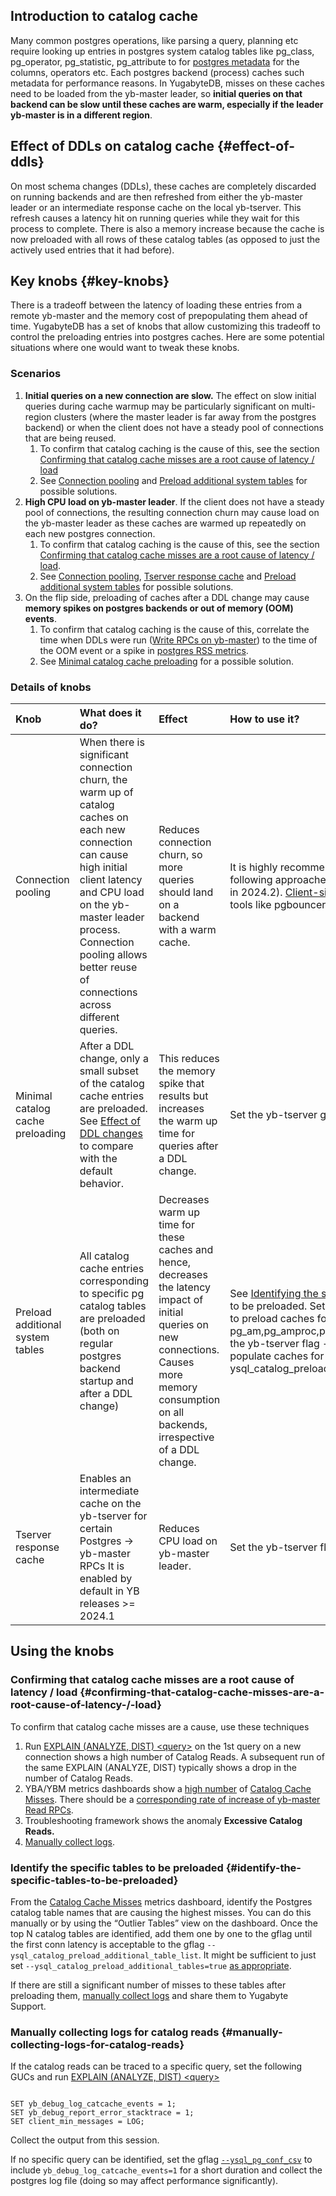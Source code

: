 
## Introduction to catalog cache

Many common postgres operations, like parsing a query, planning etc require looking up entries in postgres system catalog tables like pg\_class, pg\_operator, pg\_statistic, pg\_attribute to for [postgres metadata](https://gist.githubusercontent.com/iSignal/5b6f8480d9d8900ec6ebb777b9111248/raw/8be2e81f20ba8c1eab020cb188720dea72ca6a77/96%2520catalog%2520cache%2520misses%2520for%2520a%2520query) for the columns, operators etc. Each postgres backend (process) caches such metadata for performance reasons. In YugabyteDB, misses on these caches need to be loaded from the yb-master leader, so **initial queries on that backend can be slow until these caches are warm, especially if the leader yb-master is in a different region**. 

## Effect of DDLs on catalog cache {#effect-of-ddls}

On most schema changes (DDLs), these caches are completely discarded on running backends and are then refreshed from either the yb-master leader or an intermediate response cache on the local yb-tserver. This refresh causes a latency hit on running queries while they wait for this process to complete. There is also a memory increase because the cache is now preloaded with all rows of these catalog tables (as opposed to just the actively used entries that it had before). 

## Key knobs {#key-knobs}

There is a tradeoff between the latency of loading these entries from a remote yb-master and the memory cost of prepopulating them ahead of time. YugabyteDB has a set of knobs that allow customizing this tradeoff to control the preloading entries into postgres caches. Here are some potential situations where one would want to tweak these knobs.

### Scenarios

1. **Initial queries on a new connection are slow.** The effect on slow initial queries during cache warmup may be particularly significant on multi-region clusters (where the master leader is far away from the postgres backend) or when the client does not have a steady pool of connections that are being reused.   
   1. To confirm that catalog caching is the cause of this, see the section [Confirming that catalog cache misses are a root cause of latency / load](#confirming-that-catalog-cache-misses-are-a-root-cause-of-latency-/-load)  
   2. See [Connection pooling](#connection-pooling) and [Preload additional system tables](#preload-additional-system-tables) for possible solutions.  
2. **High CPU load on yb-master leader**. If the client does not have a steady pool of connections, the resulting connection churn may cause load on the yb-master leader as these caches are warmed up repeatedly on each new postgres connection.  
   1. To confirm that catalog caching is the cause of this, see the section [Confirming that catalog cache misses are a root cause of latency / load](#confirming-that-catalog-cache-misses-are-a-root-cause-of-latency-/-load).  
   2. See [Connection pooling](#connection-pooling), [Tserver response cache](#tserver-response-cache) and [Preload additional system tables](#preload-additional-system-tables) for possible solutions.  
3. On the flip side, preloading of caches after a DDL change may cause **memory spikes on postgres backends or out of memory (OOM) events**.   
   1. To confirm that catalog caching is the cause of this, correlate the time when DDLs were run ([Write RPCs on yb-master](https://docs.yugabyte.com/preview/launch-and-manage/monitor-and-alert/metrics/ybmaster/#:~:text=handler_latency_yb_tserver_TabletServerService_Write)) to the time of the OOM event or a spike in [postgres RSS metrics](https://docs.yugabyte.com/preview/yugabyte-platform/alerts-monitoring/anywhere-metrics/#per-process).  
   2. See [Minimal catalog cache preloading](#minimal-catalog-cache-preloading) for a possible solution.

### Details of knobs

| Knob | What does it do? | Effect | How to use it? |
| :---- | :---- | :---- | :---- |
| Connection pooling | When there is significant connection churn, the warm up of catalog caches on each new connection can cause high initial client latency and CPU load on the yb-master leader process.  Connection pooling allows better reuse of connections across different queries. | Reduces connection churn, so more queries should land on a backend with a warm cache. | It is highly recommended to set up connection pooling for YugabyteDB by exploring the following approaches. [Built-in connection pooling](https://docs.yugabyte.com/preview/explore/going-beyond-sql/connection-mgr-ysql/) on YugabyteDB server (Early Access in 2024.2). [Client-side connection pooling.](https://docs.yugabyte.com/preview/drivers-orms/smart-drivers/#connection-pooling) [Intermediate connection pooling](https://www.yugabyte.com/blog/database-connection-management/) through tools like pgbouncer/odyssey.    |
| Minimal catalog cache preloading | After a DDL change, only a small subset of the catalog cache entries are preloaded. See [Effect of DDL changes](#effect-of-ddls) to compare with the default behavior.  | This reduces the memory spike that results but increases the warm up time for queries after a DDL change. | Set the yb-tserver gflag \--ysql\_minimal\_catalog\_caches\_preload=true |
| Preload additional system tables | All catalog cache entries corresponding to specific pg catalog tables are preloaded (both on regular postgres backend startup and after a DDL change)  | Decreases warm up time for these caches and hence, decreases the latency impact of initial queries on new connections. Causes more memory consumption on all backends, irrespective of a DDL change. | See [Identifying the specific tables to be preloaded](#identify-the-specific-tables-to-be-preloaded) for how to identify the catalog tables to be preloaded.  Set the yb-tserver flag  \--ysql\_catalog\_preload\_additional\_tables=true to preload caches for the following tables pg\_am,pg\_amproc,pg\_cast,pg\_inherits,pg\_policy,pg\_proc,pg\_tablespace,pg\_trigger Set the yb-tserver flag \--ysql\_catalog\_preload\_additional\_table\_list=\<list of pg tables\>, to populate caches for these tables in addition to the default list. For example \--ysql\_catalog\_preload\_additional\_table\_list=pg\_operator,pg\_amop,pg\_cast,pg\_aggregate.   |
| Tserver response cache | Enables an intermediate cache on the yb-tserver for certain Postgres \-\> yb-master RPCs It is enabled by default in YB releases \>= 2024.1 | Reduces CPU load on yb-master leader. | Set the yb-tserver flag `--ysql_enable_read_request_caching=true` |

## Using the knobs 

### Confirming that catalog cache misses are a root cause of latency / load {#confirming-that-catalog-cache-misses-are-a-root-cause-of-latency-/-load}

To confirm that catalog cache misses are a cause, use these techniques

1. Run [EXPLAIN (ANALYZE, DIST) \<query\>](https://docs.yugabyte.com/preview/explore/query-1-performance/explain-analyze/#:~:text=Index%20Writes.-,Catalog%20Read%20Requests,-%3A%20Number%20of%20requests) on the 1st query on a new connection shows a high number of Catalog Reads. A subsequent run of the same EXPLAIN (ANALYZE, DIST) typically shows a drop in the number of Catalog Reads.  
2. YBA/YBM metrics dashboards show a [high number](https://docs.yugabyte.com/images/yp/metrics114.png) of [Catalog Cache Misses](https://docs.yugabyte.com/preview/yugabyte-platform/alerts-monitoring/anywhere-metrics/#ysql-ops-and-latency:~:text=on%20other%20metrics.-,Catalog%20Cache%20Misses,-During%20YSQL%20query). There should be a [corresponding rate of increase of yb-master Read RPCs](https://docs.yugabyte.com/preview/launch-and-manage/monitor-and-alert/metrics/ybmaster/#:~:text=handler_latency_yb_tserver_TabletServerService_Read).  
3. Troubleshooting framework shows the anomaly **Excessive Catalog Reads.**  
4. [Manually collect logs](#manually-collecting-logs-for-catalog-reads).


### Identify the specific tables to be preloaded {#identify-the-specific-tables-to-be-preloaded}

From the [Catalog Cache Misses](https://docs.yugabyte.com/preview/yugabyte-platform/alerts-monitoring/anywhere-metrics/#ysql-ops-and-latency:~:text=on%20other%20metrics.-,Catalog%20Cache%20Misses,-During%20YSQL%20query) metrics dashboard, identify the Postgres catalog table names that are causing the highest misses. You can do this manually or by using the “Outlier Tables” view on the dashboard. Once the top N catalog tables are identified, add them one by one to the gflag until the first conn latency is acceptable to the gflag `--ysql_catalog_preload_additional_table_list`. It might be sufficient to just set `--ysql_catalog_preload_additional_tables=true` [as appropriate](#key-knobs). 

If there are still a significant number of misses to these tables after preloading them, [manually collect logs](#manually-collecting-logs-for-catalog-reads) and share them to Yugabyte Support.


### Manually collecting logs for catalog reads {#manually-collecting-logs-for-catalog-reads}

If the catalog reads can be traced to a specific query, set the following GUCs and run [EXPLAIN (ANALYZE, DIST) \<query\>](https://docs.yugabyte.com/preview/explore/query-1-performance/explain-analyze/#:~:text=Distributed%20Storage%20Counters)

```

SET yb_debug_log_catcache_events = 1;
SET yb_debug_report_error_stacktrace = 1;
SET client_min_messages = LOG;
```

Collect the output from this session.

If no specific query can be identified, set the gflag [`--ysql_pg_conf_csv`](https://docs.yugabyte.com/preview/reference/configuration/all-flags-yb-tserver/#ysql-pg-conf-csv) to include  `yb_debug_log_catcache_events=1` for a short duration and collect the postgres log file (doing so may affect performance significantly).
